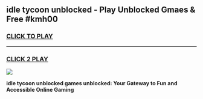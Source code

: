 
## idle tycoon unblocked - Play Unblocked Gmaes & Free #kmh00
<h3>
<a href="https://news.freeplayer.one?title=idle_tycoon_unblocked&ref=24F">CLICK TO PLAY</a></h3>
<hr>

<h3>
<a href="https://news.freeplayer.one?title=idle_tycoon_unblocked&ref=24F">CLICK 2 PLAY</a>
  
</h3>

<a href="https://news.freeplayer.one?title=idle_tycoon_unblocked&ref=24F/"><img src="https://clearcache.store/games.png"></a>


**idle tycoon unblocked games unblocked: Your Gateway to Fun and Accessible Online Gaming**
